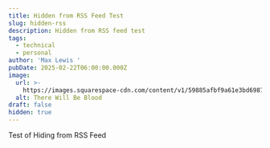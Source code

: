 ```yaml
---
title: Hidden from RSS Feed Test
slug: hidden-rss
description: Hidden from RSS feed test
tags:
  - technical
  - personal
author: 'Max Lewis '
pubDate: 2025-02-22T06:00:00.000Z
image:
  url: >-
    https://images.squarespace-cdn.com/content/v1/59885afbf9a61e3bd6987ecb/1503497537332-RJMVB8WJRY0KP33IUV0T/1489721061795-there-will-be-blood-opening.jpeg
  alt: There Will Be Blood
draft: false
hidden: true
---
```


Test of Hiding from RSS Feed
